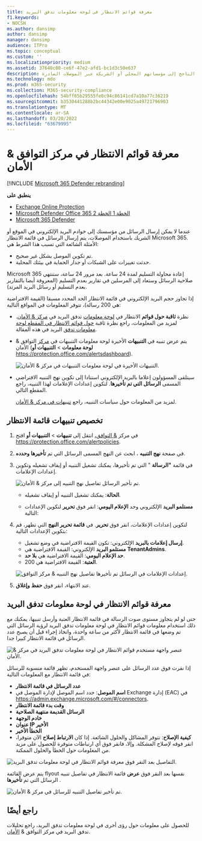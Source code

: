 ```yaml
---
title: معرفة قوائم الانتظار في لوحة معلومات تدفق البريد
f1.keywords:
- NOCSH
ms.author: dansimp
author: dansimp
manager: dansimp
audience: ITPro
ms.topic: conceptual
ms.custom: ''
ms.localizationpriority: medium
ms.assetid: 37640c80-ce6f-47e2-afd1-bc1d3c50e637
description: يمكن للمسؤولين التعرف على كيفية استخدام عنصر واجهة مستخدم قوائم الانتظار في لوحة معلومات تدفق البريد في مركز التوافق ل & الأمان لمراقبة تدفق البريد غير الناجح إلى مؤسساتهم المحلي أو الشريكة عبر الموصلات الصادرة.
ms.technology: mdo
ms.prod: m365-security
ms.collection: M365-security-compliance
ms.openlocfilehash: 54bff65b29555fe0c94c86141cd7a10a77c36219
ms.sourcegitcommit: b3530441288b2bc44342e00e9025a49721796903
ms.translationtype: MT
ms.contentlocale: ar-SA
ms.lasthandoff: 03/20/2022
ms.locfileid: "63679995"
---
```

# <a name="queues-insight-in-the-security--compliance-center"></a>معرفة قوائم الانتظار في مركز التوافق & الأمان

[!INCLUDE [Microsoft 365 Defender rebranding](../includes/microsoft-defender-for-office.md)]

**ينطبق على**
- [Exchange Online Protection](exchange-online-protection-overview.md)
- [Microsoft Defender Office 365 الخطة 1 الخطة 2](defender-for-office-365.md)
- [Microsoft 365 Defender](../defender/microsoft-365-defender.md)

عندما لا يمكن إرسال الرسائل من مؤسستك إلى خوادم البريد الإلكتروني في الموقع أو الشريك باستخدام الموصلات، يتم إرسال الرسائل في قائمة الانتظار Microsoft 365. الأمثلة الشائعة التي تسبب هذا الشرط هي:

- تم تكوين الموصل بشكل غير صحيح.
- حدثت تغييرات على الشبكات أو جدار الحماية في بيئتك المحلية.

Microsoft 365 إعادة محاولة التسليم لمدة 24 ساعة. بعد مرور 24 ساعة، ستنتهي صلاحية الرسائل وستعاد إلى المرسلين في تقارير بعدم التسليم (المعروفة أيضا بالتقارير بعدم التسليم أو رسائل البريد المرتد).

إذا تجاوز حجم البريد الإلكتروني في قائمة الانتظار الحد المحدد مسبقا (القيمة الافتراضية هي 200 رسالة)، تتوفر المعلومات في المواقع التالية:

- نظرة **ثاقبة حول قوائم** الانتظار في [لوحة معلومات](mail-flow-insights-v2.md) تدفق البريد في [مركز & الأمان](https://protection.office.com). لمزيد من المعلومات، راجع نظرة ثاقبة [حول قوائم الانتظار في المقطع لوحة معلومات تدفق](#queues-insight-in-the-mail-flow-dashboard) البريد في هذه المقالة.

- يتم عرض تنبيه في **التنبيهات** الأخيرة لوحة معلومات التنبيهات في [مركز](https://protection.office.com) التوافق & الأمان (**لوحة معلومات** \> **التنبيهات أو** <https://protection.office.com/alertsdashboard>).

  ![التنبيهات الأخيرة في لوحة معلومات التنبيهات في مركز & الأمان.](../../media/mfi-queued-messages-alert.png)

- سيتلقى المسؤولون إعلاما بالبريد الإلكتروني استنادا إلى تكوين نهج التنبيه الافتراضي المسمى **الرسائل التي تم تأخيرها**. لتكوين إعدادات الإعلامات لهذا التنبيه، راجع المقطع التالي.

  لمزيد من المعلومات حول سياسات التنبيه، راجع [تنبيهات في مركز & الأمان](../../compliance/alert-policies.md).

## <a name="customize-queue-alerts"></a>تخصيص تنبيهات قائمة الانتظار

1. في مركز [& التوافق،](https://protection.office.com) انتقل إلى **تنبيهات** \> **التنبيهات أو** افتح <https://protection.office.com/alertpolicies>.

2. في صفحة **نهج التنبيه** ، ابحث عن النهج المسمى الرسائل التي تم **تأخيرها وحدده**.

3. في قائمة **"الرسالة** " التي تم تأخيرها، يمكنك تشغيل التنبيه أو إيقاف تشغيله وتكوين إعدادات الإعلامات.

   ![تم تأخير الرسائل تفاصيل نهج التنبيه إلى مركز & الأمان.](../../media/mfi-queued-messages-alert-policy.png)

   - **الحالة**: يمكنك تشغيل التنبيه أو إيقاف تشغيله.

   - **مستلمو البريد** الإلكتروني وحد **الإعلام اليومي**: انقر فوق **تحرير** لتكوين الإعدادات التالية:

4. لتكوين إعدادات الإعلامات، انقر فوق **تحرير**. في **قائمة تحرير النهج** التي تظهر، قم بتكوين الإعدادات التالية:

   - **إرسال إعلامات بالبريد** الإلكتروني: تكون القيمة الافتراضية في وضع تشغيل.
   - **مستلمو البريد** الإلكتروني: القيمة الافتراضية هي **TenantAdmins**.
   - **حد الإعلام اليومي**: القيمة الافتراضية هي **بلا حد**.
   - **العتبة**: القيمة الافتراضية هي 200.

   ![إعدادات الإعلامات في الرسائل تم تأخيرها تفاصيل نهج التنبيه & مركز التوافق.](../../media/mfi-queued-messages-alert-policy-notification-settings.png)

5. عند الانتهاء، انقر فوق **حفظ** **وإغلاق**.

## <a name="queues-insight-in-the-mail-flow-dashboard"></a>معرفة قوائم الانتظار في لوحة معلومات تدفق البريد

حتى لو لم يتجاوز مستوى صوت الرسالة في قائمة الانتظار العتبة وأرسل تنبيها، يمكنك مع ذلك استخدام معلومات قوائم الانتظار  في لوحة معلومات تدفق البريد [](mail-flow-insights-v2.md) لرؤية الرسائل التي تم وضعها في قائمة الانتظار لأكثر من ساعة واحدة، واتخاذ إجراء قبل أن يصبح عدد الرسائل في قائمة الانتظار كبيرا جدا.

![عنصر واجهة مستخدم قوائم الانتظار في لوحة معلومات تدفق البريد في مركز & الأمان.](../../media/mfi-queues-widget.png)

إذا نقرت فوق عدد الرسائل على عنصر واجهة المستخدم، تظهر  قائمة منسوبة للرسائل في قائمة الانتظار مع المعلومات التالية:

- **عدد الرسائل في قائمة الانتظار**
- **اسم الموصل**: حدد اسم الموصل لإدارة الموصل في Exchange إدارة (EAC) في <https://admin.exchange.microsoft.com/#/connectors>.
- **وقت بدء قائمة الانتظار**
- **الرسائل القديمة منتهية الصلاحية**
- **خادم الوجهة**
- **عنوان IP الأخير**
- **الخطأ الأخير**
- **كيفية الإصلاح**: تتوفر المشاكل والحلول الشائعة. إذا كان **الارتباط إصلاح** الآن متوفرا، انقر فوقه لإصلاح المشكلة. وإلا، فانقر فوق أي ارتباطات متوفرة للحصول على مزيد من المعلومات حول الخطأ والحلول الممكنة.

![التفاصيل بعد النقر فوق معرفة قوائم الانتظار في لوحة معلومات تدفق البريد.](../../media/mfi-queues-details.png)

يتم عرض القائمة flyout نفسها بعد النقر فوق **عرض** قائمة الانتظار في تفاصيل تنبيه الرسائل التي تم **تأخيرها** .

![تم تأخير تفاصيل التنبيه للرسائل في مركز & الأمان.](../../media/mfi-queued-messages-alert-details.png)

## <a name="see-also"></a>راجع أيضًا

للحصول على معلومات حول رؤى أخرى في لوحة معلومات تدفق البريد، راجع تحليلات تدفق البريد في مركز التوافق & [الأمان](mail-flow-insights-v2.md).
